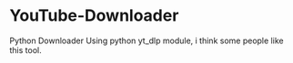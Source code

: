 # YouTube-Downloader
Python Downloader Using python yt_dlp module, i think some people like this tool.
